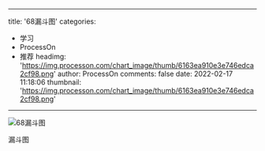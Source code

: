 
---
title: '68漏斗图'
categories: 
 - 学习
 - ProcessOn
 - 推荐
headimg: 'https://img.processon.com/chart_image/thumb/6163ea910e3e746edca2cf98.png'
author: ProcessOn
comments: false
date: 2022-02-17 11:18:06
thumbnail: 'https://img.processon.com/chart_image/thumb/6163ea910e3e746edca2cf98.png'
---

<div>   
<img class="thumb" alt="68漏斗图" src="https://img.processon.com/chart_image/thumb/6163ea910e3e746edca2cf98.png" referrerpolicy="no-referrer">
<p>漏斗图</p>  
</div>
            